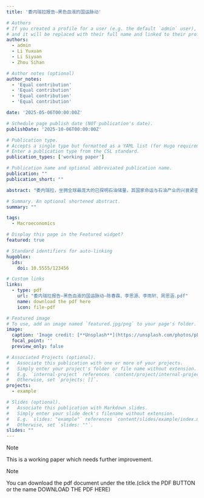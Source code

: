 ```yaml
---
title: '委内瑞拉报告—黑色血液的国运脉动​'

# Authors
# If you created a profile for a user (e.g. the default `admin` user), write the username (folder name) here
# and it will be replaced with their full name and linked to their profile.
authors:
  - admin
  - Li Yuxuan
  - Li Siyuan
  - Zhou Sihan

# Author notes (optional)
author_notes:
  - 'Equal contribution'
  - 'Equal contribution'
  - 'Equal contribution'
  - 'Equal contribution'

date: '2025-05-06T00:00:00Z'

# Schedule page publish date (NOT publication's date).
publishDate: '2025-10-06T00:00:00Z'

# Publication type.
# Accepts a single type but formatted as a YAML list (for Hugo requirements).
# Enter a publication type from the CSL standard.
publication_types: ['working paper']

# Publication name and optional abbreviated publication name.
publication: ""
publication_short: ""

abstract: "委内瑞拉，坐拥全球最庞大的已探明石油储量，其国家命运与石油产业的兴衰紧密相连，构成了一部充满戏剧性的经济史诗。自 19 世纪末石油资源被规模化开发以来，黑色黄金的出口迅速成为委内瑞拉国家财政的主要来源和经济增长的核心动力。石油财富曾一度支撑起国家现代化的梦想，推动基础设施建设，并为社会福利项目的实施提供了资金基础。然而，对单一资源的过度依赖，如同一把双刃剑，使委内瑞拉经济极易受到国际石油市场价格波动的影响，滋生了一系列结构性问题。这些问题在国家治理失当的背景下不断加剧，尤其在政府未能有效管理石油周期、推行扭曲性干预政策后，委内瑞拉走向了经济崩溃的边缘。随之而来的是毁灭性的恶性通货膨胀、急剧攀升的贫困率、生产系统的全面瘫痪以及由此引发的大规模人口外逃，国家陷入了前所未有的深刻危机。这段历史生动地诠释了“资源诅咒”的理论：当自然财富未能转化为可持续的制度建设和经济多元化时，反而可能成为国家发展道路上的最大障碍。本报告将深入剖析委内瑞拉在不同历史时期与石油的关系，探讨关键政策选择如何塑造了其独特的经济特征，并揭示导致其最终陷入长期危机和衰退的经济学深层机制。"

# Summary. An optional shortened abstract.
summary: ""

tags:
  - Macroeconomics

# Display this page in the Featured widget?
featured: true

# Standard identifiers for auto-linking
hugoblox:
  ids:
    doi: 10.5555/123456

# Custom links
links:
  - type: pdf
    url: "委内瑞拉报告—黑色血液的国运脉动—陈春霖、李思源、李雨轩、周思涵.pdf"
    name: download the pdf here
    icon: file-pdf

# Featured image
# To use, add an image named `featured.jpg/png` to your page's folder.
image:
  caption: 'Image credit: [**Unsplash**](https://unsplash.com/photos/pLCdAaMFLTE)'
  focal_point: ''
  preview_only: false

# Associated Projects (optional).
#   Associate this publication with one or more of your projects.
#   Simply enter your project's folder or file name without extension.
#   E.g. `internal-project` references `content/project/internal-project/index.md`.
#   Otherwise, set `projects: []`.
projects:
  - example

# Slides (optional).
#   Associate this publication with Markdown slides.
#   Simply enter your slide deck's filename without extension.
#   E.g. `slides: "example"` references `content/slides/example/index.md`.
#   Otherwise, set `slides: ""`.
slides: ""
---
```


> [!NOTE]
> This is a working paper which needs further improvement.

> [!NOTE]
> You can download the pdf document under the title.(click the PDF BUTTON or the name DOWNLOAD THE PDF HERE)

<!-- Add the publication's **full text** or **supplementary notes** here. You can use rich formatting such as including [code, math, and images](https://docs.hugoblox.com/content/writing-markdown-latex/). -->


